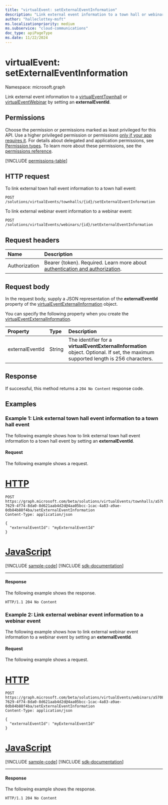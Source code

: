 ```yaml
---
title: "virtualEvent: setExternalEventInformation"
description: "Link external event information to a town hall or webinar event by setting an externalEventId."
author: "halleclottey-msft"
ms.localizationpriority: medium
ms.subservice: "cloud-communications"
doc_type: apiPageType
ms.date: 11/22/2024
---
```


# virtualEvent: setExternalEventInformation

Namespace: microsoft.graph

Link external event information to a [virtualEventTownhall](../resources/virtualeventtownhall.md) or [virtualEventWebinar](../resources/virtualeventwebinar.md) by setting an **externalEventId**.

## Permissions

Choose the permission or permissions marked as least privileged for this API. Use a higher privileged permission or permissions [only if your app requires it](/graph/permissions-overview#best-practices-for-using-microsoft-graph-permissions). For details about delegated and application permissions, see [Permission types](/graph/permissions-overview#permission-types). To learn more about these permissions, see the [permissions reference](/graph/permissions-reference).

<!-- { "blockType": "permissions", "name": "virtualevent_setexternaleventinformation" } -->
[!INCLUDE [permissions-table](../includes/permissions/virtualevent-setexternaleventinformation-permissions.md)]

## HTTP request

To link external town hall event information to a town hall event:

<!-- {
  "blockType": "ignored"
}
-->
``` http
POST /solutions/virtualEvents/townhalls/{id}/setExternalEventInformation
```

To link external webinar event information to a webinar event:

<!-- {
  "blockType": "ignored"
}
-->
``` http
POST /solutions/virtualEvents/webinars/{id}/setExternalEventInformation
```

## Request headers

|Name|Description|
|:---|:---|
|Authorization|Bearer {token}. Required. Learn more about [authentication and authorization](/graph/auth/auth-concepts).|

## Request body

In the request body, supply a JSON representation of the **externalEventId** property of the [virtualEventExternalInformation](../resources/virtualeventexternalinformation.md) object.

You can specify the following property when you create the [virtualEventExternalInformation](../resources/virtualeventexternalinformation.md).

|Property|Type|Description|
|:---|:---|:---|
| externalEventId | String | The identifier for a **virtualEventExternalInformation** object. Optional. If set, the maximum supported length is 256 characters. |

## Response

If successful, this method returns a `204 No Content` response code.

## Examples

### Example 1: Link external town hall event information to a town hall event

The following example shows how to link external town hall event information to a town hall event by setting an **externalEventId**.

#### Request

The following example shows a request.

# [HTTP](#tab/http)
<!-- {
  "blockType": "request",
  "name": "virtualeventtownhall.setexternaleventinformation",
  "sampleKeys": ["a57082a9-7629-4f74-8da0-8d621aab4d2d@4aa05bcc-1cac-4a83-a9ae-0db84b88f4ba"]
}
-->
``` http
POST https://graph.microsoft.com/beta/solutions/virtualEvents/townhalls/a57082a9-7629-4f74-8da0-8d621aab4d2d@4aa05bcc-1cac-4a83-a9ae-0db84b88f4ba/setExternalEventInformation
Content-Type: application/json

{
  "externalEventId": "myExternalEventId"
}
```

# [JavaScript](#tab/javascript)
[!INCLUDE [sample-code](../includes/snippets/javascript/virtualeventtownhallsetexternaleventinformation-javascript-snippets.md)]
[!INCLUDE [sdk-documentation](../includes/snippets/snippets-sdk-documentation-link.md)]

---

#### Response

The following example shows the response.

<!-- {
  "blockType": "response",
  "truncated": true
}
-->
``` http
HTTP/1.1 204 No Content
```

### Example 2: Link external webinar event information to a webinar event

The following example shows how to link external webinar event information to a webinar event by setting an **externalEventId**.

#### Request

The following example shows a request.

# [HTTP](#tab/http)
<!-- {
  "blockType": "request",
  "name": "virtualeventwebinar.setexternaleventinformation",
  "sampleKeys": ["a57082a9-7629-4f74-8da0-8d621aab4d2d@4aa05bcc-1cac-4a83-a9ae-0db84b88f4ba"]
}
-->
``` http
POST https://graph.microsoft.com/beta/solutions/virtualEvents/webinars/a57082a9-7629-4f74-8da0-8d621aab4d2d@4aa05bcc-1cac-4a83-a9ae-0db84b88f4ba/setExternalEventInformation
Content-Type: application/json

{
  "externalEventId": "myExternalEventId"
}
```

# [JavaScript](#tab/javascript)
[!INCLUDE [sample-code](../includes/snippets/javascript/virtualeventwebinarsetexternaleventinformation-javascript-snippets.md)]
[!INCLUDE [sdk-documentation](../includes/snippets/snippets-sdk-documentation-link.md)]

---

#### Response

The following example shows the response.

<!-- {
  "blockType": "response",
  "truncated": true
}
-->
``` http
HTTP/1.1 204 No Content
```
